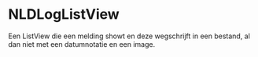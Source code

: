 # NLDLogListView
Een ListView die een melding showt en deze wegschrijft in een bestand, al dan niet met een datumnotatie en een image.
